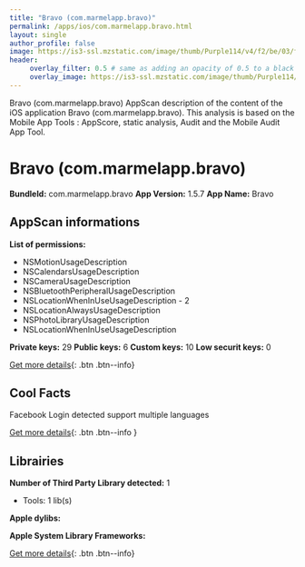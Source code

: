 ```yaml
---
title: "Bravo (com.marmelapp.bravo)"
permalink: /apps/ios/com.marmelapp.bravo.html
layout: single
author_profile: false
image: https://is3-ssl.mzstatic.com/image/thumb/Purple114/v4/f2/be/03/f2be0328-295a-fca4-8d4c-a26c112cebd3/AppIcon-1x_U007emarketing-0-3-85-220.png/512x512bb.jpg
header: 
     overlay_filter: 0.5 # same as adding an opacity of 0.5 to a black background
     overlay_image: https://is3-ssl.mzstatic.com/image/thumb/Purple114/v4/f2/be/03/f2be0328-295a-fca4-8d4c-a26c112cebd3/AppIcon-1x_U007emarketing-0-3-85-220.png/512x512bb.jpg
---
```

Bravo (com.marmelapp.bravo) AppScan description of the content of the iOS application Bravo (com.marmelapp.bravo). This analysis is based on the Mobile App Tools : AppScore, static analysis, Audit and the Mobile Audit App Tool.

# Bravo (com.marmelapp.bravo)

**BundleId:** com.marmelapp.bravo
**App Version:** 1.5.7
**App Name:** Bravo


## AppScan informations 

**List of permissions:** 
- NSMotionUsageDescription 
- NSCalendarsUsageDescription
- NSCameraUsageDescription
- NSBluetoothPeripheralUsageDescription
- NSLocationWhenInUseUsageDescription - 2
- NSLocationAlwaysUsageDescription
- NSPhotoLibraryUsageDescription
- NSLocationWhenInUseUsageDescription
  
  
**Private keys:** 29
**Public keys:** 6
**Custom keys:** 10
**Low securit keys:** 0
  
[Get more details](/pricing.html){: .btn .btn--info}

## Cool Facts

Facebook Login detected
support multiple languages
  
[Get more details](/pricing.html){: .btn .btn--info }

## Librairies 
**Number of Third Party Library detected:** 1
- Tools: 1 lib(s)


**Apple dylibs:**


**Apple System Library Frameworks:**


  
[Get more details](/pricing.html){: .btn .btn--info}


